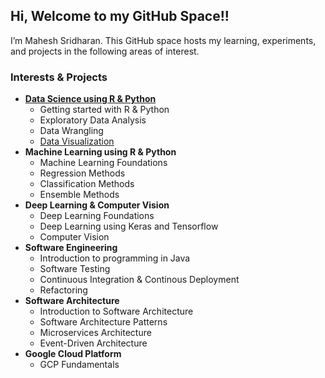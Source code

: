 ## Hi, Welcome to my GitHub Space!!

I’m Mahesh Sridharan. This GitHub space hosts my learning, experiments,
and projects in the following areas of interest.

### Interests & Projects

-   [**Data Science using R &
    Python**](https://maheshsridharan.github.io/Data-Science-using-R-Python)
    -   Getting started with R & Python
    -   Exploratory Data Analysis
    -   Data Wrangling
    -   [Data Visualization](https://github.com/MaheshSridharan/Data-Science-using-R-Python/tree/main/Data%20Visualisation)
-   **Machine Learning using R & Python**
    -   Machine Learning Foundations
    -   Regression Methods
    -   Classification Methods
    -   Ensemble Methods
-   **Deep Learning & Computer Vision**
    -   Deep Learning Foundations
    -   Deep Learning using Keras and Tensorflow
    -   Computer Vision
-   **Software Engineering**
    - Introduction to programming in Java
    - Software Testing
    - Continuous Integration & Continous Deployment
    - Refactoring
-   **Software Architecture**
    - Introduction to Software Architecture
    - Software Architecture Patterns
    - Microservices Architecture
    - Event-Driven Architecture
-   **Google Cloud Platform**
    -   GCP Fundamentals
